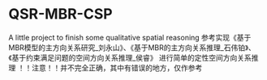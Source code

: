 # QSR-MBR-CSP
A little project to finish some qualitative spatial reasoning
参考实现《基于MBR模型的主方向关系研究_刘永山》、《基于MBR的主方向关系推理_石伟铂》、《基于约束满足问题的空间方向关系推理_侯睿》
进行简单的定性空间方向关系推理
！！注意！！并不完全正确，其中有错误的地方，仅作参考
